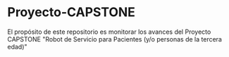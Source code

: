 # Proyecto-CAPSTONE
El propósito de este repositorio es monitorar los avances del Proyecto CAPSTONE "Robot de Servicio para Pacientes (y/o personas de la tercera edad)"
